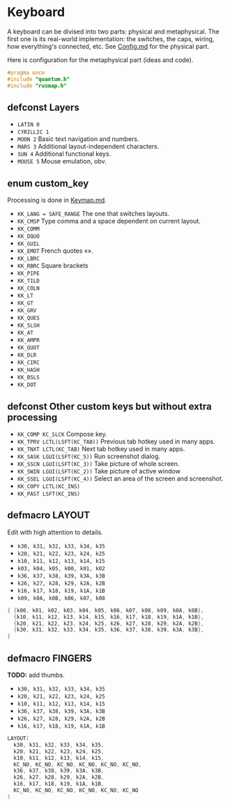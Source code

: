 # Keyboard

A keyboard can be divised into two parts: physical and metaphysical. The first one is its real-world implementation: the switches, the caps, wiring, how everything's connected, etc. See [Config.md](Config.md) for the physical part.

Here is configuration for the metaphysical part (ideas and code).

```c
#pragma once
#include "quantum.h"
#include "rusmap.h"
```

## defconst Layers

- `LATIN 0`
- `CYRILLIC 1`
- `MOON 2`
  Basic text navigation and numbers.
- `MARS 3`
  Additional layout-independent characters.
- `SUN 4`
  Additional functional keys.
- `MOUSE 5`
  Mouse emulation, obv.

## enum custom_key

Processing is done in [Keymap.md](Keymap.md).

- `KK_LANG = SAFE_RANGE`
  The one that switches layouts.
- `KK_CMSP`
  Type comma and a space dependent on current layout.
- `KK_COMM`
- `KK_DQUO`
- `KK_GUIL`
- `KK_EMOT`
  French quotes «».
- `KK_LBRC`
- `KK_RBRC`
  Square brackets
- `KK_PIPE`
- `KK_TILD`
- `KK_COLN`
- `KK_LT`
- `KK_GT`
- `KK_GRV`
- `KK_QUES`
- `KK_SLSH`
- `KK_AT`
- `KK_AMPR`
- `KK_QUOT`
- `KK_DLR`
- `KK_CIRC`
- `KK_HASH`
- `KK_BSLS`
- `KK_DOT`

## defconst Other custom keys but without extra processing
- `KK_COMP KC_SLCK`
  Compose key.
- `KK_TPRV LCTL(LSFT(KC_TAB))`
  Previous tab hotkey used in many apps.
- `KK_TNXT LCTL(KC_TAB)`
  Next tab hotkey used in many apps.
- `KK_SASK LGUI(LSFT(KC_5))`
  Run screenshot dialog.
- `KK_SSCN LGUI(LSFT(KC_3))`
  Take picture of whole screen.
- `KK_SWIN LGUI(LSFT(KC_2))`
  Take picture of active window
- `KK_SSEL LGUI(LSFT(KC_4))`
  Select an area of the screen and screenshot.
- `KK_COPY LCTL(KC_INS)`
- `KK_PAST LSFT(KC_INS)`

## defmacro LAYOUT

Edit with high attention to details.

- `k30, k31, k32, k33, k34, k35`
- `k20, k21, k22, k23, k24, k25`
- `k10, k11, k12, k13, k14, k15`
- `k03, k04, k05, k00, k01, k02`
- `k36, k37, k38, k39, k3A, k3B`
- `k26, k27, k28, k29, k2A, k2B`
- `k16, k17, k18, k19, k1A, k1B`
- `k09, k0A, k0B, k06, k07, k08`

```c
{ {k00, k01, k02, k03, k04, k05, k06, k07, k08, k09, k0A, k0B},
  {k10, k11, k12, k13, k14, k15, k16, k17, k18, k19, k1A, k1B},
  {k20, k21, k22, k23, k24, k25, k26, k27, k28, k29, k2A, k2B},
  {k30, k31, k32, k33, k34, k35, k36, k37, k38, k39, k3A, k3B},
}
```

## defmacro FINGERS

**TODO:** add thumbs.

- `k30, k31, k32, k33, k34, k35`
- `k20, k21, k22, k23, k24, k25`
- `k10, k11, k12, k13, k14, k15`
- `k36, k37, k38, k39, k3A, k3B`
- `k26, k27, k28, k29, k2A, k2B`
- `k16, k17, k18, k19, k1A, k1B`

```c
LAYOUT(
  k30, k31, k32, k33, k34, k35,
  k20, k21, k22, k23, k24, k25,
  k10, k11, k12, k13, k14, k15,
  KC_NO, KC_NO, KC_NO, KC_NO, KC_NO, KC_NO,
  k36, k37, k38, k39, k3A, k3B,
  k26, k27, k28, k29, k2A, k2B,
  k16, k17, k18, k19, k1A, k1B,
  KC_NO, KC_NO, KC_NO, KC_NO, KC_NO, KC_NO
)
```

